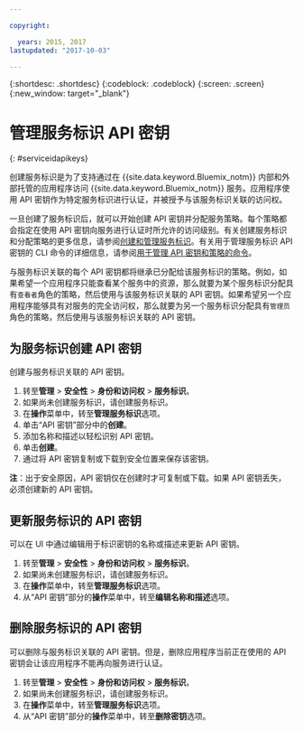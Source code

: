 ```yaml
---

copyright:

  years: 2015, 2017
lastupdated: "2017-10-03"

---
```


{:shortdesc: .shortdesc}
{:codeblock: .codeblock}
{:screen: .screen}
{:new_window: target="_blank"}

# 管理服务标识 API 密钥
{: #serviceidapikeys}

创建服务标识是为了支持通过在 {{site.data.keyword.Bluemix_notm}} 内部和外部托管的应用程序访问 {{site.data.keyword.Bluemix_notm}} 服务。应用程序使用 API 密钥作为特定服务标识进行认证，并被授予与该服务标识关联的访问权。

一旦创建了服务标识后，就可以开始创建 API 密钥并分配服务策略。每个策略都会指定在使用 API 密钥向服务进行认证时所允许的访问级别。有关创建服务标识和分配策略的更多信息，请参阅[创建和管理服务标识](serviceids.html)。有关用于管理服务标识 API 密钥的 CLI 命令的详细信息，请参阅[用于管理 API 密钥和策略的命令](/docs/cli/reference/bluemix_cli/bx_cli.html#bx_commands_iam)。

与服务标识关联的每个 API 密钥都将继承已分配给该服务标识的策略。例如，如果希望一个应用程序只能查看某个服务中的资源，那么就要为某个服务标识分配具有`查看者`角色的策略，然后使用与该服务标识关联的 API 密钥。如果希望另一个应用程序能够具有对服务的完全访问权，那么就要为另一个服务标识分配具有`管理员`角色的策略，然后使用与该服务标识关联的 API 密钥。

## 为服务标识创建 API 密钥

创建与服务标识关联的 API 密钥。

1. 转至**管理** &gt; **安全性** &gt; **身份和访问权** &gt; **服务标识**。 
2. 如果尚未创建服务标识，请创建服务标识。
3. 在**操作**菜单中，转至**管理服务标识**选项。
4. 单击“API 密钥”部分中的**创建**。
5. 添加名称和描述以轻松识别 API 密钥。
6. 单击**创建**。
7. 通过将 API 密钥复制或下载到安全位置来保存该密钥。

**注**：出于安全原因，API 密钥仅在创建时才可复制或下载。如果 API 密钥丢失，必须创建新的 API 密钥。

## 更新服务标识的 API 密钥

可以在 UI 中通过编辑用于标识密钥的名称或描述来更新 API 密钥。

1. 转至**管理** &gt; **安全性** &gt; **身份和访问权** &gt; **服务标识**。 
2. 如果尚未创建服务标识，请创建服务标识。
3. 在**操作**菜单中，转至**管理服务标识**选项。
4. 从“API 密钥”部分的**操作**菜单中，转至**编辑名称和描述**选项。


## 删除服务标识的 API 密钥

可以删除与服务标识关联的 API 密钥。但是，删除应用程序当前正在使用的 API 密钥会让该应用程序不能再向服务进行认证。

1. 转至**管理** &gt; **安全性** &gt; **身份和访问权** &gt; **服务标识**。 
2. 如果尚未创建服务标识，请创建服务标识。
3. 在**操作**菜单中，转至**管理服务标识**选项。
4. 从“API 密钥”部分的**操作**菜单中，转至**删除密钥**选项。


